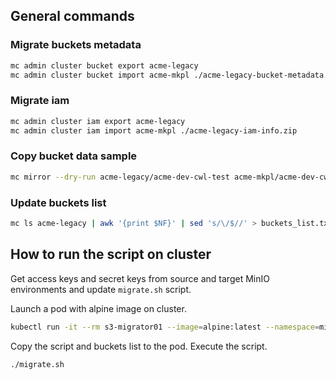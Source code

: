 ## General commands

### Migrate buckets metadata

```bash
mc admin cluster bucket export acme-legacy
mc admin cluster bucket import acme-mkpl ./acme-legacy-bucket-metadata.zip
```

### Migrate iam

```bash
mc admin cluster iam export acme-legacy
mc admin cluster iam import acme-mkpl ./acme-legacy-iam-info.zip
```

### Copy bucket data sample

```bash
mc mirror --dry-run acme-legacy/acme-dev-cwl-test acme-mkpl/acme-dev-cwl-test
```

### Update buckets list

```bash
mc ls acme-legacy | awk '{print $NF}' | sed 's/\/$//' > buckets_list.txt
```

## How to run the script on cluster

Get access keys and secret keys from source and target MinIO environments and update `migrate.sh` script.

Launch a pod with alpine image on cluster.

```bash
kubectl run -it --rm s3-migrator01 --image=alpine:latest --namespace=minio-operator --restart=Never -- sh
```

Copy the script and buckets list to the pod.
Execute the script.

```bash
./migrate.sh
```

